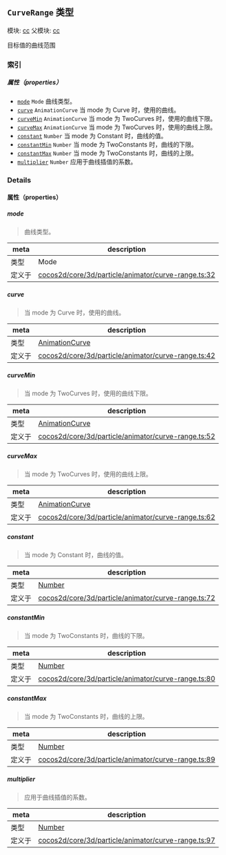 ## `CurveRange` 类型



模块: [cc](../modules/cc.md)
父模块: [cc](../modules/cc.md)


目标值的曲线范围



### 索引

##### 属性（properties）

  - [`mode`](#mode) `Mode` 曲线类型。
  - [`curve`](#curve) `AnimationCurve` 当 mode 为 Curve 时，使用的曲线。
  - [`curveMin`](#curvemin) `AnimationCurve` 当 mode 为 TwoCurves 时，使用的曲线下限。
  - [`curveMax`](#curvemax) `AnimationCurve` 当 mode 为 TwoCurves 时，使用的曲线上限。
  - [`constant`](#constant) `Number` 当 mode 为 Constant 时，曲线的值。
  - [`constantMin`](#constantmin) `Number` 当 mode 为 TwoConstants 时，曲线的下限。
  - [`constantMax`](#constantmax) `Number` 当 mode 为 TwoConstants 时，曲线的上限。
  - [`multiplier`](#multiplier) `Number` 应用于曲线插值的系数。





### Details


#### 属性（properties）


##### mode

> 曲线类型。

| meta | description |
|------|-------------|
| 类型 | Mode |
| 定义于 | [cocos2d/core/3d/particle/animator/curve-range.ts:32](https://github.com/cocos-creator/engine/blob/22ca6465effd8063cb95e509843b8bef3d880759/cocos2d/core/3d/particle/animator/curve-range.ts#L32) |



##### curve

> 当 mode 为 Curve 时，使用的曲线。

| meta | description |
|------|-------------|
| 类型 | <a href="../classes/AnimationCurve.html" class="crosslink">AnimationCurve</a> |
| 定义于 | [cocos2d/core/3d/particle/animator/curve-range.ts:42](https://github.com/cocos-creator/engine/blob/22ca6465effd8063cb95e509843b8bef3d880759/cocos2d/core/3d/particle/animator/curve-range.ts#L42) |



##### curveMin

> 当 mode 为 TwoCurves 时，使用的曲线下限。

| meta | description |
|------|-------------|
| 类型 | <a href="../classes/AnimationCurve.html" class="crosslink">AnimationCurve</a> |
| 定义于 | [cocos2d/core/3d/particle/animator/curve-range.ts:52](https://github.com/cocos-creator/engine/blob/22ca6465effd8063cb95e509843b8bef3d880759/cocos2d/core/3d/particle/animator/curve-range.ts#L52) |



##### curveMax

> 当 mode 为 TwoCurves 时，使用的曲线上限。

| meta | description |
|------|-------------|
| 类型 | <a href="../classes/AnimationCurve.html" class="crosslink">AnimationCurve</a> |
| 定义于 | [cocos2d/core/3d/particle/animator/curve-range.ts:62](https://github.com/cocos-creator/engine/blob/22ca6465effd8063cb95e509843b8bef3d880759/cocos2d/core/3d/particle/animator/curve-range.ts#L62) |



##### constant

> 当 mode 为 Constant 时，曲线的值。

| meta | description |
|------|-------------|
| 类型 | <a href="https://developer.mozilla.org/en/JavaScript/Reference/Global_Objects/Number" class="crosslink external" target="_blank">Number</a> |
| 定义于 | [cocos2d/core/3d/particle/animator/curve-range.ts:72](https://github.com/cocos-creator/engine/blob/22ca6465effd8063cb95e509843b8bef3d880759/cocos2d/core/3d/particle/animator/curve-range.ts#L72) |



##### constantMin

> 当 mode 为 TwoConstants 时，曲线的下限。

| meta | description |
|------|-------------|
| 类型 | <a href="https://developer.mozilla.org/en/JavaScript/Reference/Global_Objects/Number" class="crosslink external" target="_blank">Number</a> |
| 定义于 | [cocos2d/core/3d/particle/animator/curve-range.ts:80](https://github.com/cocos-creator/engine/blob/22ca6465effd8063cb95e509843b8bef3d880759/cocos2d/core/3d/particle/animator/curve-range.ts#L80) |



##### constantMax

> 当 mode 为 TwoConstants 时，曲线的上限。

| meta | description |
|------|-------------|
| 类型 | <a href="https://developer.mozilla.org/en/JavaScript/Reference/Global_Objects/Number" class="crosslink external" target="_blank">Number</a> |
| 定义于 | [cocos2d/core/3d/particle/animator/curve-range.ts:89](https://github.com/cocos-creator/engine/blob/22ca6465effd8063cb95e509843b8bef3d880759/cocos2d/core/3d/particle/animator/curve-range.ts#L89) |



##### multiplier

> 应用于曲线插值的系数。

| meta | description |
|------|-------------|
| 类型 | <a href="https://developer.mozilla.org/en/JavaScript/Reference/Global_Objects/Number" class="crosslink external" target="_blank">Number</a> |
| 定义于 | [cocos2d/core/3d/particle/animator/curve-range.ts:97](https://github.com/cocos-creator/engine/blob/22ca6465effd8063cb95e509843b8bef3d880759/cocos2d/core/3d/particle/animator/curve-range.ts#L97) |







